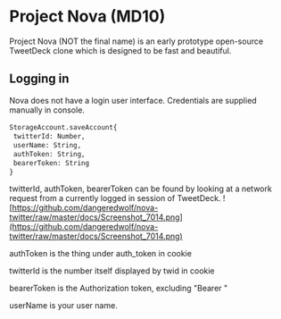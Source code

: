 # Project Nova (MD10)
 
Project Nova (NOT the final name) is an early prototype open-source TweetDeck clone which is designed to be fast and beautiful.


## Logging in

Nova does not have a login user interface. Credentials are supplied manually in console.

```
StorageAccount.saveAccount{
 twitterId: Number,
 userName: String,
 authToken: String,
 bearerToken: String
}
```

twitterId, authToken, bearerToken can be found by looking at a network request from a currently logged in session of TweetDeck.
![https://github.com/dangeredwolf/nova-twitter/raw/master/docs/Screenshot_7014.png](https://github.com/dangeredwolf/nova-twitter/raw/master/docs/Screenshot_7014.png)

authToken is the thing under auth_token in cookie

twitterId is the number itself displayed by twid in cookie

bearerToken is the Authorization token, excluding "Bearer "

userName is your user name.
